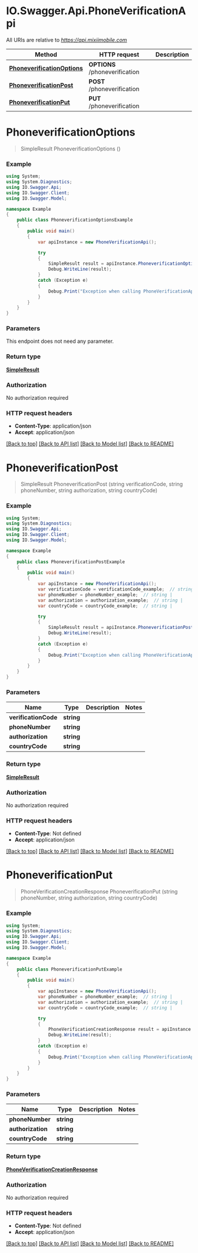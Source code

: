 # IO.Swagger.Api.PhoneVerificationApi

All URIs are relative to *https://api.mixiimobile.com*

Method | HTTP request | Description
------------- | ------------- | -------------
[**PhoneverificationOptions**](PhoneVerificationApi.md#phoneverificationoptions) | **OPTIONS** /phoneverification | 
[**PhoneverificationPost**](PhoneVerificationApi.md#phoneverificationpost) | **POST** /phoneverification | 
[**PhoneverificationPut**](PhoneVerificationApi.md#phoneverificationput) | **PUT** /phoneverification | 


<a name="phoneverificationoptions"></a>
# **PhoneverificationOptions**
> SimpleResult PhoneverificationOptions ()



### Example
```csharp
using System;
using System.Diagnostics;
using IO.Swagger.Api;
using IO.Swagger.Client;
using IO.Swagger.Model;

namespace Example
{
    public class PhoneverificationOptionsExample
    {
        public void main()
        {
            var apiInstance = new PhoneVerificationApi();

            try
            {
                SimpleResult result = apiInstance.PhoneverificationOptions();
                Debug.WriteLine(result);
            }
            catch (Exception e)
            {
                Debug.Print("Exception when calling PhoneVerificationApi.PhoneverificationOptions: " + e.Message );
            }
        }
    }
}
```

### Parameters
This endpoint does not need any parameter.

### Return type

[**SimpleResult**](SimpleResult.md)

### Authorization

No authorization required

### HTTP request headers

 - **Content-Type**: application/json
 - **Accept**: application/json

[[Back to top]](#) [[Back to API list]](../README.md#documentation-for-api-endpoints) [[Back to Model list]](../README.md#documentation-for-models) [[Back to README]](../README.md)

<a name="phoneverificationpost"></a>
# **PhoneverificationPost**
> SimpleResult PhoneverificationPost (string verificationCode, string phoneNumber, string authorization, string countryCode)



### Example
```csharp
using System;
using System.Diagnostics;
using IO.Swagger.Api;
using IO.Swagger.Client;
using IO.Swagger.Model;

namespace Example
{
    public class PhoneverificationPostExample
    {
        public void main()
        {
            var apiInstance = new PhoneVerificationApi();
            var verificationCode = verificationCode_example;  // string | 
            var phoneNumber = phoneNumber_example;  // string | 
            var authorization = authorization_example;  // string | 
            var countryCode = countryCode_example;  // string | 

            try
            {
                SimpleResult result = apiInstance.PhoneverificationPost(verificationCode, phoneNumber, authorization, countryCode);
                Debug.WriteLine(result);
            }
            catch (Exception e)
            {
                Debug.Print("Exception when calling PhoneVerificationApi.PhoneverificationPost: " + e.Message );
            }
        }
    }
}
```

### Parameters

Name | Type | Description  | Notes
------------- | ------------- | ------------- | -------------
 **verificationCode** | **string**|  | 
 **phoneNumber** | **string**|  | 
 **authorization** | **string**|  | 
 **countryCode** | **string**|  | 

### Return type

[**SimpleResult**](SimpleResult.md)

### Authorization

No authorization required

### HTTP request headers

 - **Content-Type**: Not defined
 - **Accept**: application/json

[[Back to top]](#) [[Back to API list]](../README.md#documentation-for-api-endpoints) [[Back to Model list]](../README.md#documentation-for-models) [[Back to README]](../README.md)

<a name="phoneverificationput"></a>
# **PhoneverificationPut**
> PhoneVerificationCreationResponse PhoneverificationPut (string phoneNumber, string authorization, string countryCode)



### Example
```csharp
using System;
using System.Diagnostics;
using IO.Swagger.Api;
using IO.Swagger.Client;
using IO.Swagger.Model;

namespace Example
{
    public class PhoneverificationPutExample
    {
        public void main()
        {
            var apiInstance = new PhoneVerificationApi();
            var phoneNumber = phoneNumber_example;  // string | 
            var authorization = authorization_example;  // string | 
            var countryCode = countryCode_example;  // string | 

            try
            {
                PhoneVerificationCreationResponse result = apiInstance.PhoneverificationPut(phoneNumber, authorization, countryCode);
                Debug.WriteLine(result);
            }
            catch (Exception e)
            {
                Debug.Print("Exception when calling PhoneVerificationApi.PhoneverificationPut: " + e.Message );
            }
        }
    }
}
```

### Parameters

Name | Type | Description  | Notes
------------- | ------------- | ------------- | -------------
 **phoneNumber** | **string**|  | 
 **authorization** | **string**|  | 
 **countryCode** | **string**|  | 

### Return type

[**PhoneVerificationCreationResponse**](PhoneVerificationCreationResponse.md)

### Authorization

No authorization required

### HTTP request headers

 - **Content-Type**: Not defined
 - **Accept**: application/json

[[Back to top]](#) [[Back to API list]](../README.md#documentation-for-api-endpoints) [[Back to Model list]](../README.md#documentation-for-models) [[Back to README]](../README.md)

